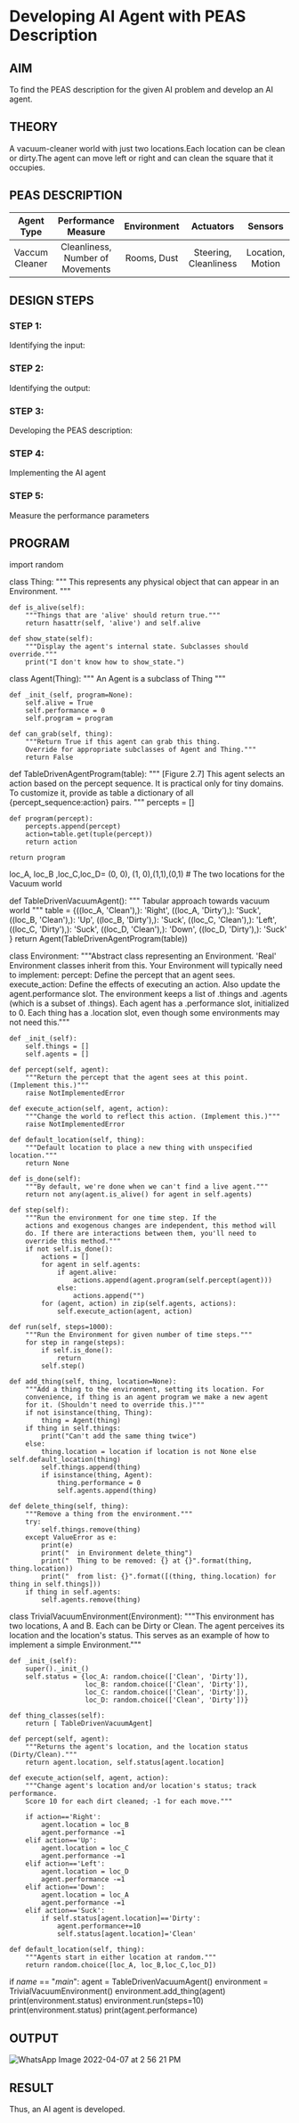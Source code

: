 # Developing AI Agent with PEAS Description

## AIM

To find the PEAS description for the given AI problem and develop an AI agent.

## THEORY
A vacuum-cleaner world with just two locations.Each location can be clean or dirty.The agent can move left or right and can clean the square that it occupies.

## PEAS DESCRIPTION
| Agent Type | Performance Measure | Environment | Actuators | Sensors |
| :--------------: | :--------------: | :--------------: | :--------------: | :--------------: |
| Vaccum Cleaner | Cleanliness, Number of Movements | Rooms, Dust | Steering, Cleanliness | Location, Motion |

## DESIGN STEPS
### STEP 1:
Identifying the input:

### STEP 2:
Identifying the output:

### STEP 3:
Developing the PEAS description:
### STEP 4:
Implementing the AI agent

### STEP 5:
Measure the performance parameters

## PROGRAM
import random

class Thing:
    """
        This represents any physical object that can appear in an Environment.
    """

    def is_alive(self):
        """Things that are 'alive' should return true."""
        return hasattr(self, 'alive') and self.alive

    def show_state(self):
        """Display the agent's internal state. Subclasses should override."""
        print("I don't know how to show_state.")


class Agent(Thing):
    """
        An Agent is a subclass of Thing
    """

    def _init_(self, program=None):
        self.alive = True
        self.performance = 0
        self.program = program

    def can_grab(self, thing):
        """Return True if this agent can grab this thing.
        Override for appropriate subclasses of Agent and Thing."""
        return False

def TableDrivenAgentProgram(table):
    """
    [Figure 2.7]
    This agent selects an action based on the percept sequence.
    It is practical only for tiny domains.
    To customize it, provide as table a dictionary of all
    {percept_sequence:action} pairs.
    """
    percepts = []

    def program(percept):
        percepts.append(percept)
        action=table.get(tuple(percept))
        return action

    return program

loc_A, loc_B ,loc_C,loc_D= (0, 0), (1, 0),(1,1),(0,1)  # The two locations for the Vacuum world


def TableDrivenVacuumAgent():
    """
    Tabular approach towards vacuum world
    """
    table = {((loc_A, 'Clean'),): 'Right',
             ((loc_A, 'Dirty'),): 'Suck',
             ((loc_B, 'Clean'),): 'Up',
             ((loc_B, 'Dirty'),): 'Suck',
             ((loc_C, 'Clean'),): 'Left',
             ((loc_C, 'Dirty'),): 'Suck',
             ((loc_D, 'Clean'),): 'Down',
             ((loc_D, 'Dirty'),): 'Suck'
             }
    return Agent(TableDrivenAgentProgram(table))


class Environment:
    """Abstract class representing an Environment. 'Real' Environment classes
    inherit from this. Your Environment will typically need to implement:
        percept:           Define the percept that an agent sees.
        execute_action:    Define the effects of executing an action.
                           Also update the agent.performance slot.
    The environment keeps a list of .things and .agents (which is a subset
    of .things). Each agent has a .performance slot, initialized to 0.
    Each thing has a .location slot, even though some environments may not
    need this."""

    def _init_(self):
        self.things = []
        self.agents = []

    def percept(self, agent):
        """Return the percept that the agent sees at this point. (Implement this.)"""
        raise NotImplementedError

    def execute_action(self, agent, action):
        """Change the world to reflect this action. (Implement this.)"""
        raise NotImplementedError

    def default_location(self, thing):
        """Default location to place a new thing with unspecified location."""
        return None

    def is_done(self):
        """By default, we're done when we can't find a live agent."""
        return not any(agent.is_alive() for agent in self.agents)

    def step(self):
        """Run the environment for one time step. If the
        actions and exogenous changes are independent, this method will
        do. If there are interactions between them, you'll need to
        override this method."""
        if not self.is_done():
            actions = []
            for agent in self.agents:
                if agent.alive:
                    actions.append(agent.program(self.percept(agent)))
                else:
                    actions.append("")
            for (agent, action) in zip(self.agents, actions):
                self.execute_action(agent, action)

    def run(self, steps=1000):
        """Run the Environment for given number of time steps."""
        for step in range(steps):
            if self.is_done():
                return
            self.step()

    def add_thing(self, thing, location=None):
        """Add a thing to the environment, setting its location. For
        convenience, if thing is an agent program we make a new agent
        for it. (Shouldn't need to override this.)"""
        if not isinstance(thing, Thing):
            thing = Agent(thing)
        if thing in self.things:
            print("Can't add the same thing twice")
        else:
            thing.location = location if location is not None else self.default_location(thing)
            self.things.append(thing)
            if isinstance(thing, Agent):
                thing.performance = 0
                self.agents.append(thing)

    def delete_thing(self, thing):
        """Remove a thing from the environment."""
        try:
            self.things.remove(thing)
        except ValueError as e:
            print(e)
            print("  in Environment delete_thing")
            print("  Thing to be removed: {} at {}".format(thing, thing.location))
            print("  from list: {}".format([(thing, thing.location) for thing in self.things]))
        if thing in self.agents:
            self.agents.remove(thing)


class TrivialVacuumEnvironment(Environment):
    """This environment has two locations, A and B. Each can be Dirty
    or Clean. The agent perceives its location and the location's
    status. This serves as an example of how to implement a simple
    Environment."""

    def _init_(self):
        super()._init_()
        self.status = {loc_A: random.choice(['Clean', 'Dirty']),
                       loc_B: random.choice(['Clean', 'Dirty']),
                       loc_C: random.choice(['Clean', 'Dirty']),
                       loc_D: random.choice(['Clean', 'Dirty'])}

    def thing_classes(self):
        return [ TableDrivenVacuumAgent]

    def percept(self, agent):
        """Returns the agent's location, and the location status (Dirty/Clean)."""
        return agent.location, self.status[agent.location]

    def execute_action(self, agent, action):
        """Change agent's location and/or location's status; track performance.
        Score 10 for each dirt cleaned; -1 for each move."""

        if action=='Right':
            agent.location = loc_B
            agent.performance -=1
        elif action=='Up':
            agent.location = loc_C
            agent.performance -=1
        elif action=='Left':
            agent.location = loc_D
            agent.performance -=1
        elif action=='Down':
            agent.location = loc_A
            agent.performance -=1
        elif action=='Suck':
            if self.status[agent.location]=='Dirty':
                agent.performance+=10
                self.status[agent.location]='Clean'

    def default_location(self, thing):
        """Agents start in either location at random."""
        return random.choice([loc_A, loc_B,loc_C,loc_D])
        
if _name_ == "_main_":
    agent = TableDrivenVacuumAgent()
    environment = TrivialVacuumEnvironment()
    environment.add_thing(agent)
    print(environment.status)
    environment.run(steps=10)
    print(environment.status)
    print(agent.performance)

## OUTPUT

![WhatsApp Image 2022-04-07 at 2 56 21 PM](https://user-images.githubusercontent.com/75235233/162210058-97e5590f-462a-41cc-8089-8c2ed519b506.jpeg)


## RESULT
Thus, an AI agent is developed.

